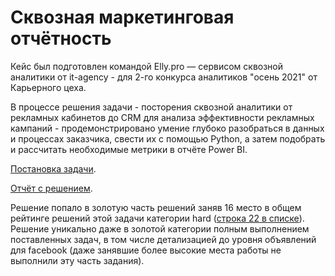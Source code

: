 # Сквозная маркетинговая отчётность

Кейс был подготовлен командой Elly.pro  — сервисом сквозной аналитики от it-agency - для 2-го конкурса аналитиков "осень 2021" от Карьерного цеха.

В процессе решения задачи - посторения сквозной аналитики от рекламных кабинетов до CRM для анализа эффективности рекламных кампаний - продемонстрировано умение глубоко разобраться в данных и процессах заказчика, свести их с помощью Python, а затем подобрать и рассчитать необходимые метрики в отчёте Power BI.

[Постановка задачи](https://github.com/romanolegov/portfolio/blob/main/PowerBI/endtoendreport/case.md).

[Отчёт с решением](https://github.com/romanolegov/portfolio/blob/main/PowerBI/endtoendreport/report.pdf).

Решение попало в золотую часть решений заняв 16 место в общем рейтинге решений этой задачи категории hard ([строка 22 в списке](https://contest.careerfactory.ru/contest_inside/1631727068357x533886067160645600)). Решение уникально даже в золотой категории полным выполнением поставленных задач, в том числе детализацией до уровня объявлений для facebook (даже занявшие более высокие места работы не выполнили эту часть задания).
